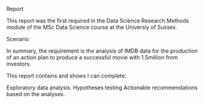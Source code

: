 Report

This report was the first required in the Data Science Research Methods module of the MSc Data Science course at the Universiy of Sussex.

Scenario

In summary, the requirement is the analysis of IMDB data for the production of an action plan to produce a successful movie with 1.5million from investors.

This report contains and shows I can complete:

Exploratory data analysis.
Hypotheses testing
Actionable recommendations based on the analyses.
